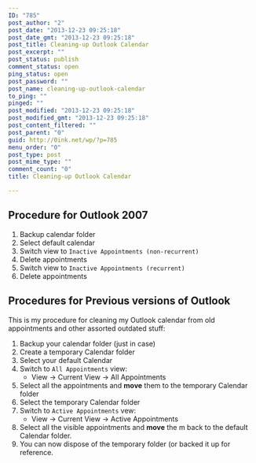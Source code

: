 ```yaml
---
ID: "785"
post_author: "2"
post_date: "2013-12-23 09:25:18"
post_date_gmt: "2013-12-23 09:25:18"
post_title: Cleaning-up Outlook Calendar
post_excerpt: ""
post_status: publish
comment_status: open
ping_status: open
post_password: ""
post_name: cleaning-up-outlook-calendar
to_ping: ""
pinged: ""
post_modified: "2013-12-23 09:25:18"
post_modified_gmt: "2013-12-23 09:25:18"
post_content_filtered: ""
post_parent: "0"
guid: http://0ink.net/wp/?p=785
menu_order: "0"
post_type: post
post_mime_type: ""
comment_count: "0"
title: Cleaning-up Outlook Calendar

---
```


<h2>Procedure for Outlook 2007</h2>

<ol>
<li>Backup calendar folder</li>
<li>Select default calendar</li>
<li>Switch view to <code>Inactive Appointments (non-recurrent)</code></li>
<li>Delete appointments</li>
<li>Switch view to <code>Inactive Appointments (recurrent)</code></li>
<li>Delete appointments</li>
</ol>

<h2>Procedures for Previous versions of Outlook</h2>

This is my procedure for cleaning my Outlook calendar from old appointments and other assorted outdated stuff:

<ol>
<li>Backup your calendar folder (just in case)</li>
<li>Create a temporary Calendar folder</li>
<li>Select your default Calendar</li>
<li>Switch to <code>All Appointments</code> view:

<ul>
<li>View -&gt; Current View -&gt; All Appointments</li>
</ul></li>
<li>Select all the appointments and <strong>move</strong> them to the temporary
Calendar folder</li>
<li>Select the temporary Calendar folder</li>
<li>Switch to <code>Active Appointments</code> vew:

<ul>
<li>View -&gt; Current View -&gt; Active Appointments</li>
</ul></li>
<li>Select all the visible appointments and <strong>move</strong> the m back to
the default Calendar folder.</li>
<li>You can now dispose of the temporary folder (or backed it up
for reference.</li>
</ol>
